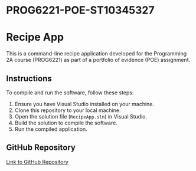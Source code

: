 # PROG6221-POE-ST10345327
# Recipe App

This is a command-line recipe application developed for the Programming 2A course (PROG6221) as part of a portfolio of evidence (POE) assignment.

## Instructions

To compile and run the software, follow these steps:

1. Ensure you have Visual Studio installed on your machine.
2. Clone this repository to your local machine.
3. Open the solution file (`RecipeApp.sln`) in Visual Studio.
4. Build the solution to compile the software.
5. Run the compiled application.

## GitHub Repository

[Link to GitHub Repository](https://github.com/ST10345327/recipe-app)

